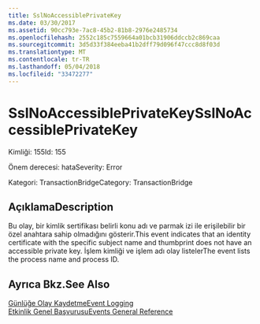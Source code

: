 ```yaml
---
title: SslNoAccessiblePrivateKey
ms.date: 03/30/2017
ms.assetid: 90cc793e-7ac8-45b2-81b8-2976e2485734
ms.openlocfilehash: 2552c185c7559664a01bcb31906ddccb2c869caa
ms.sourcegitcommit: 3d5d33f384eeba41b2dff79d096f47ccc8d8f03d
ms.translationtype: MT
ms.contentlocale: tr-TR
ms.lasthandoff: 05/04/2018
ms.locfileid: "33472277"
---
```

# <a name="sslnoaccessibleprivatekey"></a><span data-ttu-id="668c9-102">SslNoAccessiblePrivateKey</span><span class="sxs-lookup"><span data-stu-id="668c9-102">SslNoAccessiblePrivateKey</span></span>
<span data-ttu-id="668c9-103">Kimliği: 155</span><span class="sxs-lookup"><span data-stu-id="668c9-103">Id: 155</span></span>  
  
 <span data-ttu-id="668c9-104">Önem derecesi: hata</span><span class="sxs-lookup"><span data-stu-id="668c9-104">Severity: Error</span></span>  
  
 <span data-ttu-id="668c9-105">Kategori: TransactionBridge</span><span class="sxs-lookup"><span data-stu-id="668c9-105">Category: TransactionBridge</span></span>  
  
## <a name="description"></a><span data-ttu-id="668c9-106">Açıklama</span><span class="sxs-lookup"><span data-stu-id="668c9-106">Description</span></span>  
 <span data-ttu-id="668c9-107">Bu olay, bir kimlik sertifikası belirli konu adı ve parmak izi ile erişilebilir bir özel anahtara sahip olmadığını gösterir.</span><span class="sxs-lookup"><span data-stu-id="668c9-107">This event indicates that an identity certificate with the specific subject name and thumbprint does not have an accessible private key.</span></span> <span data-ttu-id="668c9-108">İşlem kimliği ve işlem adı olay listeler</span><span class="sxs-lookup"><span data-stu-id="668c9-108">The event lists the process name and process ID.</span></span>  
  
## <a name="see-also"></a><span data-ttu-id="668c9-109">Ayrıca Bkz.</span><span class="sxs-lookup"><span data-stu-id="668c9-109">See Also</span></span>  
 [<span data-ttu-id="668c9-110">Günlüğe Olay Kaydetme</span><span class="sxs-lookup"><span data-stu-id="668c9-110">Event Logging</span></span>](../../../../../docs/framework/wcf/diagnostics/event-logging/index.md)  
 [<span data-ttu-id="668c9-111">Etkinlik Genel Başvurusu</span><span class="sxs-lookup"><span data-stu-id="668c9-111">Events General Reference</span></span>](../../../../../docs/framework/wcf/diagnostics/event-logging/events-general-reference.md)
